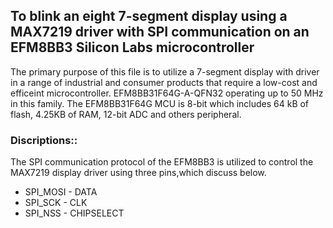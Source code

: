 ## **To blink an eight 7-segment display using a MAX7219 driver with SPI communication on an EFM8BB3 Silicon Labs microcontroller**

The primary purpose of this file is to utilize a 7-segment display with driver in a range of industrial and consumer products that require a low-cost and efficeint microcontroller. 
EFM8BB31F64G-A-QFN32 operating up to 50 MHz in this family. The EFM8BB31F64G MCU is 8-bit which includes 64 kB of flash, 4.25KB of RAM, 12-bit ADC and others peripheral. 

### Discriptions::
The SPI communication protocol of the EFM8BB3 is utilized to control the MAX7219 display driver using three pins,which discuss below.
- SPI_MOSI   - DATA
- SPI_SCK    - CLK
- SPI_NSS    - CHIPSELECT



